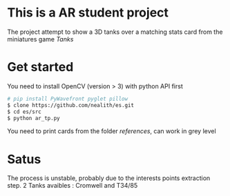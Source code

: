 # This is a AR student project

The project attempt to show a 3D tanks over a matching stats card from the miniatures game *Tanks*

# Get started

You need to install OpenCV (version > 3)  with python API first

``` bash
# pip install PyWavefront pyglet pillow
$ clone https://github.com/nealith/es.git
$ cd es/src
$ python ar_tp.py
```

You need to print cards from the folder *references*, can work in grey level

# Satus

The process is unstable, probably due to the interests points extraction step. 2 Tanks avaibles : Cromwell and T34/85
